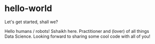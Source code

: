 # hello-world
Let's get started, shall we?

Hello humans / robots!
Sshaikh here. Practitioner and (lover) of all things Data Science.
Looking forward to sharing some cool code with all of you!

